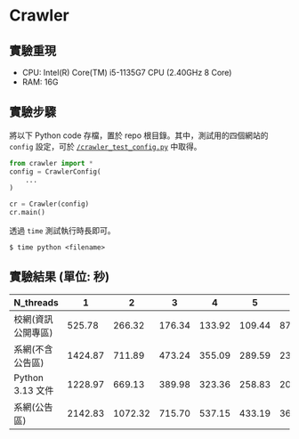 # Crawler

## 實驗重現
- CPU: Intel(R) Core(TM) i5-1135G7 CPU (2.40GHz 8 Core)
- RAM: 16G

## 實驗步驟
將以下 Python code 存檔，置於 repo 根目錄。其中，測試用的四個網站的 `config` 設定，可於 [`/crawler_test_config.py`](/crawler_test_config.py) 中取得。
```python
from crawler import *
config = CrawlerConfig(
    ...
)

cr = Crawler(config)
cr.main() 
```

透過 `time` 測試執行時長即可。
```shell
$ time python <filename>
```

## 實驗結果 (單位: 秒)

| N_threads​         | 1    | 2    | 3    | 4    | 5    | 6    |
| ----------------- | ---- | ---- | ---- | ---- | ---- | ---- |
| 校網(資訊公開專區) | 525.78 | 266.32 | 176.34 | 133.92 | 109.44 | 87.03 |
| 系網(不含公告區)​   | 1424.87 | 711.89 | 473.24 | 355.09 | 289.59 | 236.94 |
| Python 3.13 文件  | 1228.97 | 669.13 | 389.98 | 323.36 | 258.83 | 209.53 |
| 系網(公告區)​       | 2142.83 | 1072.32 | 715.70 | 537.15 | 433.19 | 361.67 |

